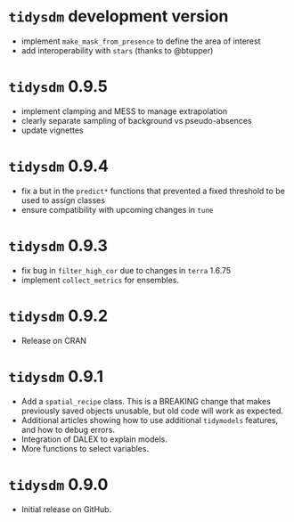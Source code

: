 # `tidysdm` development version

* implement `make_mask_from_presence` to define the area of interest
* add interoperability with `stars` (thanks to @btupper)

# `tidysdm` 0.9.5

* implement clamping and MESS to manage extrapolation
* clearly separate sampling of background vs pseudo-absences
* update vignettes

# `tidysdm` 0.9.4

* fix a but in the `predict*` functions that prevented a fixed threshold to be used
  to assign classes
* ensure compatibility with upcoming changes in `tune`


# `tidysdm` 0.9.3

* fix bug in `filter_high_cor` due to changes in `terra` 1.6.75
* implement `collect_metrics` for ensembles.

# `tidysdm` 0.9.2

* Release on CRAN

# `tidysdm` 0.9.1

* Add a `spatial_recipe` class. This is a BREAKING change that makes previously
saved objects unusable, but old code will work as expected.
* Additional articles showing how to use additional `tidymodels` features, and
how to debug errors.
* Integration of DALEX to explain models.
* More functions to select variables.

# `tidysdm` 0.9.0

* Initial release on GitHub.
